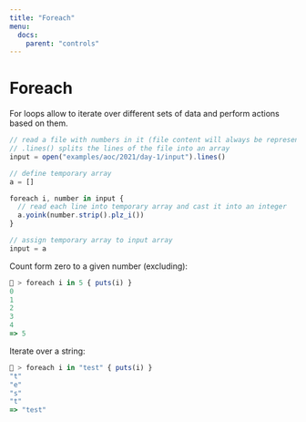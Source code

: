 ```yaml
---
title: "Foreach"
menu:
  docs:
    parent: "controls"
---
```

# Foreach
For loops allow to iterate over different sets of data and perform actions based on them.

```js
// read a file with numbers in it (file content will always be represented by strings)
// .lines() splits the lines of the file into an array
input = open("examples/aoc/2021/day-1/input").lines()

// define temporary array
a = []

foreach i, number in input {
  // read each line into temporary array and cast it into an integer
  a.yoink(number.strip().plz_i())
}

// assign temporary array to input array
input = a
```


Count form zero to a given number (excluding):

```js
🚀 > foreach i in 5 { puts(i) }
0
1
2
3
4
=> 5
```

Iterate over a string:

```js
🚀 > foreach i in "test" { puts(i) }
"t"
"e"
"s"
"t" 
=> "test"
```
